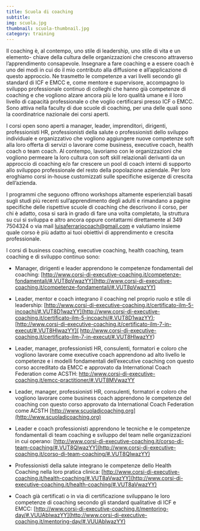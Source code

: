 ```yaml
---
title: Scuola di coaching
subtitle:
img: scuola.jpg
thumbnail: scuola-thumbnail.jpg
category: training
---
```


Il coaching è, al contempo, uno stile di leadership, uno stile di vita e un elemento-
chiave della cultura delle organizzazioni che crescono attraverso l’apprendimento
consapevole.
Insegnare a fare coaching e a essere coach è uno dei modi in cui do il mio contributo
alla diffusione e all’applicazione di questo approccio.
Ne trasmetto le competenze a vari livelli secondo gli standard di ICF e EMCC e, come
mentore e supervisore, accompagno lo sviluppo professionale continuo di colleghi
che hanno già competenze di coaching e che vogliono alzare ancora più le loro
qualità umane e il loro livello di capacità professionale o che voglio certificarsi presso
ICF o EMCC.
Sono attiva nella faculty di due scuole di coaching, per una delle quali sono la
coordinatrice nazionale dei corsi aperti.

I corsi open sono aperti a manager, leader, imprenditori, dirigenti, professionisti HR,
professionisti della salute o professionisti dello sviluppo individuale e organizzativo
che vogliono aggiungere nuove competenze soft alla loro offerta di servizi o lavorare
come business, executive coach, health coach o team coach.
Al contempo, lavoriamo con le organizzazioni che vogliono permeare la loro cultura
con soft skill relazionali derivanti da un approccio di coaching e/o far crescere un
pool di coach interni di supporto allo svilupppo professionale del resto della
popolazione aziendale. Per loro eroghiamo corsi in-house customizzati sulle
specifiche esigenze di crescita dell’azienda.

I programmi che seguono offrono workshops altamente esperienziali basati sugli
studi più recenti sull’apprendimento degli adulti e rimandano a pagine specifiche
delle rispettive scuole di coaching che descrivono il corso, per chi è adatto, cosa si
sarà in grado di fare una volta completato, la struttura su cui si sviluppa e altro
ancora oppure contattarmi  direttamente al 349 7504324 o via mail
luisaferrariocoach@gmail.com e valutiamo insieme quale corso è più adatto ai tuoi
obiettivi di apprendimento e crescita professionale.

I corsi di business coaching, executive coaching, health coaching, team coaching e di
sviluppo continuo sono:

* Manager, dirigenti e leader apprendono le competenze fondamentali del
coaching:
[http://www.corsi-di-executive-coaching.it/competenze-fondamentali/#.VUT8pVwazYY](http://www.corsi-di-executive-coaching.it/competenze-fondamentali/#.VUT8pVwazYY)

* Leader, mentor e coach integrano il coaching nel proprio ruolo e stile di
leadership:
[http://www.corsi-di-executive-coaching.it/certificato-ilm-5-incoachi/#.VUT8D1wazYY](http://www.corsi-di-executive-coaching.it/certificato-ilm-5-incoachi/#.VUT8D1wazYY);
[http://www.corsi-di-executive-coaching.it/certificato-ilm-7-in-execut/#.VUT8HlwazYY]( http://www.corsi-di-executive-coaching.it/certificato-ilm-7-in-execut/#.VUT8HlwazYY)

* Leader, manager, professionisti HR, consulenti, formatori e coloro che
vogliono lavorare come executive coach apprendono ad alto livello le
competenze e i modelli fondamentali dell’executive coaching con questo
corso accreditato da EMCC e approvato da International Coach Federation
come ACSTH:
[ http://www.corsi-di-executive-coaching.it/emcc-practitioner/#.VUT8MVwazYY ](http://www.corsi-di-executive-coaching.it/emcc-practitioner/#.VUT8MVwazYY)

* Leader, manager, professionisti HR, consulenti, formatori e coloro che
vogliono lavorare come business coach apprendono le competenze del
coaching con questo corso approvato da International Coach Federation
come ACSTH
[http://www.scuoladicoaching.org](http://www.scuoladicoaching.org)

* Leader e coach professionisti apprendono le tecniche e le competenze
fondamentali di team coaching e sviluppo del team nelle organizzazioni in cui
operano:
[http://www.corsi-di-executive-coaching.it/corso-di-team-coaching/#.VUT8QlwazYY](http://www.corsi-di-executive-coaching.it/corso-di-team-coaching/#.VUT8QlwazYY)

* Professionisti della salute integrano le competenze dello Health Coaching
nella loro pratica clinica:
[http://www.corsi-di-executive-coaching.it/health-coaching/#.VUT8aVwazYY](http://www.corsi-di-executive-coaching.it/health-coaching/#.VUT8aVwazYY)

* Coach già certificati o in via di certificazione sviluppano le loro competenze di
coaching secondo gli standard qualitative di ICF e EMCC:
[http://www.corsi-di-executive-coaching.it/mentoring-day/#.VUUAblwazYY](http://www.corsi-di-executive-coaching.it/mentoring-day/#.VUUAblwazYY)
